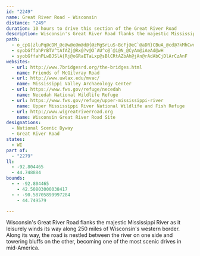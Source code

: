 ```yaml
---
id: "2249"
name: Great River Road - Wisconsin
distance: "249"
duration: 10 hours to drive this section of the Great River Road
description: Wisconsin's Great River Road flanks the majestic Mississippi River as it leisurely winds its way along 250 miles of Wisconsin's western border. Along its way, the road is nestled between the river on one side and towering bluffs on the other, becoming one of the most scenic drives in mid-America.
path:
  - o_cpG|zluPq@cDM_@c@w@e@m@d@{@zMgSrLuS~BcFj@eC`@aDR}CBuA_@cd@?kMhCwd@n@cFbBkGjAoCjB_DfHaIfFyH|BeCtCuAlEeAbBm@nAw@bCuBdTe\fB_DlFgNlBmDbEaGxAgC`EsJhBaF`@gBRsABwA@kAYuHVoDl@iC`@gAxCgEhAeC`@uBJyABwDw@aFcBgDgD{DoCyDwFsKu@cCe@cC]cDEmEDeBxCo[\oF?sBCeCo@aI_D{Q]aDKe}BJwDr@uEbAkDn@mAbDsEbAaC`@yArBaLx@eDdO{]rCmJpHsf@x@yJh@}WRyAj@gChA_CfBuB~PmJbDwBrBgBxA{AhCkDlCgHnAgBt@m@dGeCbGaGbA}An@{A^mBn@yE\uAn@kBzCkGv@aDNuEXgn@HaDx@qGn@uCjAeDr@yAhAgBfC{ChEeD~C}@pBYlBGhu@QjBM|Aa@hA_@lCyAxDeBxA_@fBK`B?vCj@hB~@xDdCpBt@xA\bBLpYLbXdCrCl@fH~Dn@R|A^xBP~@WfBs@vIgEh@a@nQuPnMsKhW}UbBmAhAe@~Be@tZ?bBGxBk@~BeAjDmDzAsC|@eCvGcT~B{I`Kec@~Mqm@~@kFfCkS^qBzJsb@pAgE`C{GbAeCrDmHhSi]tCqDnCqCnTcSxB_CbEgFlDuFtL}Vf]iw@|Wkk@~nAopCnAkE^sCF_BLsXTqDh@oCb@wAbSaj@tAyClOwX`O}UxAaDtAgEv@qDt@oFNaBLyEMokED{Db@kGx@cGn@eDnBsGvAaDjLkSvRi\zA{C`B_EdBgGnAuHh@}FNoGEaF_CgfASyH[mDWyAu@kC_BaD]e@cKaIuC_D_A{A_BaDiBmFm@kCu@yEsBkSuA_L}F{ZgC{Lc@kCYgDCqCJgC`@uCh@qBvEmLd@yAf@gCbH}l@|CcVdAyGdOqy@\kCf@{GLqDn@op@^iEhAmErAcDxAuBhC{B`Bw@~Ae@tBMfTaAxAW~Ae@bB{@x@q@vB{Bt@qAx@kBbFcP|@{D^_ENyCBgCmAgm@C{KL{KTyHn@qJl@yGzN_pAvE_`@rDwXfGch@t@qEbAaEhCsHpH}NhGaKlBmD`FeKdP_XtKgO|J}KfFeI|B_CrAaA`LmHbEyBfCaAnDy@tLwB|Ag@xBmAn@e@rAyAbHgJ|AiAbB_AlD}@|BSdDL`Dx@dLlGfCX`DUfEwArAWxCG`Gv@bCR~BChCUvBk@pLmEvImCpV_FnFyAdKaD~a@mF`Ds@pL_ExBa@bBMvKFpVjA|GKlBWhEgAl@c@tB{BfFgIhCyBhEyBdFoDxC_C|HeHnHuJbFgJdEiJFe@vEwItD_GdIuKxByEjIk]lEmNzHeTnEmNlX{cA|E_S|@iCvMgg@|@_CfAkBl`@}n@zZus@rBqF~@oDvD}QvKkkAlAsHnAuF|BiHtAqDle@sgAfCaInDeLfAuDR{@~Jw[pEiOd@}BrBoMfDiV^gHZsUr@eLz[c}BJgBByB~@ymB\mpDPakANkCv@oFlMcf@d@cDRwCzBczBdAiwAdAeeAJyDl@iu@LsD^uDXwAt@yChAiCnAsBvAyAtB}AbDgAv@IdBIrg@X`BElKeA~BDBgCRq@rVy`@|GcLh@qAzAoEl@qCrBkNxAaHhAiDhBuD~@_B`CmCx@s@dNmJj@k@rAgBvAyClJ}VnAuBx@iA|AoAvAq@dSgGpBs@fC{AvAkAnB_C|@sAvSe_@pDaEzNgNrMmLdFsCd[}LpFwC|DgCrMkJrAaAt@g@pQ{MvF}EtNqN~DiE~C{DrYkc@xDgGpEmGlDuFzCeEtAaB`NoN`CeDnDyG|JoV~DaHpCiDxA}An^eZlEqCnAi@bDcAfEo@hF]tL_@bCJnOrAbCJhE_@rD_ArCsAtd@kZxUcMlYsP|F{@xEwB`HaCrCsA|Ae@|MaGpDkB|EuC|Ay@bBk@hDg@bE]jy@yIfGuBhE_CfYiQvGiFdF_FvB}BnNqQpGiI~AeCtGgK|^yn@fIoL~GqIjN_O`FuFtCsDrCgE|EgIbv@uyAfFiIhFsGtFmFtFaEjCyAtsAon@pNqHfEsCf[yZpMyNvEgGtL}PjFiEjAqAtGaFdS}RpwA{~AtFaInBkDvCoGnt@egBdB_FxA{ClFiMbb@q`ArBsErD{GhBuCrCyDvGcHbBuAnEgD`E}BpGoCfp@iTnJeEhb@eUtNmIfMyG|DaC`EgD~AwBrAaChNe[|D_L~Tiq@zBcFfC}DrAaBhBgBbc@o[tDiDjh@gm@rF_H`FuItRo^`U}PtA{A`IsN|BuEjRmj@jIuYfEwMhA_CnB_DbCoClDqCb{@kb@jFiDxEuEfQaUpXo]fAiAr@eArAuDdAqD~BoLtA{EdCyG|BsElCoDnCqC~LsJxCsCrAyA`CgDpBiDjA_C|BaG|EaQ|CeJhc@a`AxDyI`C}GbA}DfI{_@n@eETKpIed@|A}K?g@xA_Nr@cMdDemAfBub@x@wJlFic@\mEJyDBaRV_UXap@BaWIy[@oRAgHSiHg@eHg@iEoAcGcCcJwAaE{AkD{CmJe@gCi@yFO}FHqDNuBtIww@TeFH_GMcq@CiCEmr@KmV?cQ?_@@SQy{@@k@A{X^_lFOmoA~\Bny@Qt@?pB[jCiA|AmArW_^zCaD~CsCpDcCjL}GhBq@bCg@xp@KlNDrPK||@S`a@QbOo@fY@`LfEjD~AxGm_@fBsj@hA{XTiLn@wM|Aqd@t@cXHsh@?cqADwDBs\Pc\rBanANwPfBmmAn@q[|EuhD~BsyAHqFBkbANuDn@gI~AgIhAuDbBmEhCmFfGaOpHoNlB_CxCgCbDqBvEmBrd@aQlGgC`FyC|EoEtd@wh@bF{DzHsF|H}EdGeCpJgBzLcBpKmAja@yFhEg@`ADrFq@`Dg@PSzKcBvYwG\D~RyE|XeGbNcDLKFSrFcBnkBoc@fy@aSbJaCrEeAnAQjAYnXsHXCpx@{WjGeBlKyD|IgDbY_L~DyA|D{A`EuA`UgJZ?~HeDrCy@zC_@~AGvFZ~@PrDxAjErCbM`MbBrApKlKfCzBtQzQjLzK`WrVnA|AfEnDbDjBxBv@pGhAZOdSDlSQvSCrBj@|FdErA`@l[?dPVtIKpIa@fMEpg@_A`IEtCj@lDnCpD~BzO~JfDfCz@^`aATl@?rA[fE_DzJ{Jx@eAxCiFdI_PlEuHzA{BbEaIBYfJoPhPiWdPwWdCsDNWHOPWH@nAsBfBeCXg@DGn@aAt@aAV]BUvKyOB?JEvAmBhAyA~@cAHMBS`@[xBcCtLmM\GbC_CtBaC`@q@~Zk\fHoI|AyApUwOjCsBb@OnOoMfGgErEgB|Cy@bUmKlFyC|IiHvD_BbBWpEFrD@v\FfZf@`z@@nABrDGda@FjAD`Df@bDjA~JlFxEfD|DxDz]`c@fIlGdJfEhj@xMzj@nP`GpAbH`AjmAnNrId@pF?rTqApKaAzMsCrAWlCM~GI~JEz}@a@v\j@tp@~AdKd@tiBbMrc@jAzM?fEKts@mEfFEjFDnDRfGv@hGfAjEjAv]fLzKlCjLzBrHdAhMtApHh@zn@xBdIn@rYbFdIh@l^jAlE?vWqBlUaAdb@e@|GS|v@eFbWuAlDg@~EwArCsAnD_C~EgElByBnB_DbRs[rCgEhCeChAs@|CeAxBYn\sAfIk@|Es@vTgFnFs@vG_@`HDlHl@zGpA`_@lIzGfAfHj@|FBvG]fFo@`FiAfSqGfCg@hB_@xF]`EGtGXvFl@bH~A|LdDrGxAdGr@zHX|FMtc@gD|Kq@fbA{HdO_AhPeBrEs@`JmB`~@aUtIoCbm@}VdIeEbW}OnQiJt`Acc@hZoNjJeFjGwDvFyEzPuR|TcUvLgL|`@og@nFsGfUcZt`@oo@xNgWbBoDnB{HbA{EpNay@rAuGrAeFhDgI~K}Tzb@uwArQug@lEuK|FmM`L_XbByFpAsD~FoLpJmQrDmHfTae@nA_D|B{GfJa`@hAwC|AmDzAgCbB{BzNgQhOqS`FqGbEgEhDuClDeCdb@cVfEqCfDmC~CuCtMuMxCyBfGgDdYiLfJqBlC}@nP{F|VqJde@aKtUyH|JgBvFe@rHDvWtAfE?~BOlB]tQgFfB]|CIdBDpD`@jAZfDvAjO~J|BfAvBn@bJdArGj@bHLxY[bBDnC`@rCl@`JjCpi@nPlXnJtFdAxTzBjCx@|BjA`Ap@z@`AhNrR~E|F~q@lv@zBrBxKtHnEnCdDpCnBxBlCrDbC`EjLfUnOjWrD`F`NpNhC|DrAlCnMpZzAxCdDbFnEdGfThXpKpMrBjBlJ`HjWhVrDlElIbLpCdDrDtDdNjLpKvHbFvCpDlCtBfBjIrIrFhElJdGb]bUlE~Cn^xRtC|@hNtBrCp@~B|@jLfG~NpF`IjBpHpAzGz@nS|DrEl@`p@nKfM`CrPj@l`@pBjDFhUw@pSaAjLsAzL_A`l@yBbHSzFCnb@PrBYbDy@~UcJ`Fw@j`AgEtt@gCb{AyHbB?dCPpCf@x@X`GpDhR|MrFlD`E~AnE~@pDP|nA_A|BSnB_@|h@sMtB_A|@q@|AcBbBmC`Qa\lRw\|i@__ArTs^|A_DdA{CvHcYbByHb@gE~Cq~@h@}MlD}dAn@uO|@qNnA{QxBeVN_BX}@~AuT`A{Jz@iEhAwDtAoCnCgDzMoKXc@BY`@Ylf@s]~FwDfFsCxa@eT|CkA~CYlHZfCMxCg@|BkArAaAbCqC~BiEjO}ZtGgNbBcEh@oBn@uDTkCtB{h@\uDh@}DhB{HbAmCvEcKz@mCh@}B\mCPeDB}CI}CYsC_CuMSaBI_DHsGrAg^?{FUeGc@mEy@uEiB_IYaCE_CDsCXyCr@_D~@cC^w@b@a@fEeDdTgHlFyBlDsB~M_KhIaDvUiG|LyGnHaHvEuGhBsBnPoU|CyHbAsFTcBN}DEaDdfAYzHKbGYrEa@~A_@nEcClEqEtCkBlEeApIwAdAa@fTaOrDuBfBk@jCa@bl@sBf`@}HlDaAhCgBhB_C|@eB~@aDXsATkCfEoj@d@gHRgBx@qDd@{ArAkCzRkWtFyH|AmA~AmA|BeAfIuCnD}ApZcQbTyKlCuBbDoE~NyXd@hAHr@fJrhAx@xGhAhFpApDzAxCzLdQdEjExE`DdBv@dEnAfDd@`DJdUG|LOf^Apl@_@|_DqI~P]zCPjFh@fElAnDxAtElChDpCdf@zi@tAdC\x@v@rCd@`C^`Dd@lIb@jC\lArElKlDvElQxQxFlFrC`BlFxB|Cd@lF^~P]zOA~aAy@hBJhC^~Br@|EbCnCdC`AjAhA`B`BvCdBzElK~^lOrj@nDrKzCvGhCdFhCfEbDtEpH~H|ClChClB`GpD|DfBrJdDzHzAlD^fK^zJ_@fDWbMgCnDg@~FEpCXbDr@bR`HzAb@|Ef@fBAvBUdB_@~CuAlBqAhBgBhA_B|BmEn@mB`@y@fBuCbBoBrBcBnBeApBy@~B_@bDMdf@x@rMHbUShBUhBo@tKcGdAWvBMhAJ~@l@x@fAbBrDd@d@^PlGTjCj@vDVzBE`Gg@nA_@|BwAtAaBbCgEnFsL`Qma@rBsEnBgFzKuVfAkCd@iBd^}dCDmCc@mF_B_I[}BGqBNeFnJ}f@DoCe@oC]aAu@kAcA}@_A[}CLoBXyC[aB}@sBsB_AsAeAsC]yAuAiKwFoPsBqF_R{`@wB_GeBmKgFoa@wCmYoBcIuFaJgCoFiNu\oA{DYsAOkB?aBt@eGrAmC`EsEzBuExAgFl@wDhDai@d@sFf@oCvL_g@bAsCtC_F|EiH|AaBvGcDzEmEhFoF|AwBd@aAx@sCbD_[N_BBsHJgBnAyKVoD?wAuAw[[{C{@qDiGqOQw@UsBEuBPwCfAwF|Lmi@vA_Hn@gELuCC}AY_EsEsR_@yC?wAFuAvCkNl@oD`BcNf@qBnAoChAwAbBeAhAa@nBS|KEdTiAhCi@lBqA~AmBbAsBdAgEpEcVl@}AnEoH\_Ah@aCzCoUdAiKAiRbC_f@HgAZ}AbA{CvEeJdCwDjCwAtAYvFm@fF_CnCaDfBmDdAkDvBuNtAaEv@wAnAyAxAiAlF}B|BoCz@eBx@qDRwBGePLcE|C{TrAuRrBkVHmA?{JIsC]eDu@sC{GoQUsBQgDMe@i@kAcAgByBmB_AwAs@gCOsAEoDXeB^kAn@kAzAyAvK{DbGgB`CgA`BqA~AmCvAaFdKaSjBeCtL_MhAoBx@{Bh@sCbAoPrIc_Ab@eKAcCa@iF_@s@}FiBiGaD{GsBc`@sJ{AU}CeAc@e@}EcIsHaHyAeBy@qAqHwN_AqA}S{P}CaDu@k@eHmB_@g@kBeH]gAYmC|@sKbB{Kz@cHNmEE{H_@{Q?kFXaL^wFbBmMx@_I]oBs@yA|BmCr@iA~@uBr@aCl@kCTmBZgE?sDRwCl@mDdBoEzHuHjDwBlBk@|BUlCEvJRnAGfDk@hBg@lDcBzJmFbDsBzAmAnCsCvDiFpd@os@xMaS`CuEfByFt@sFVyED}FZkEr@oDr@wB~@aBlCwClHuEhH_IjYs`@~CeD`D}BvC}AtCgAvEeAzF_@xBk@rDmBrBoCrAkCr@yBh@oCRkCFgDC_C_@sDiC{MiBaM@_F^uC|@_Ef@mAtBaDhAy@jGgDrGkEnAmAlBgCd@_A|@mCfIwa@n@mC~@sCfBsDf[yi@tIuNzAaDhAgD^kBdNqx@hCiKZq@b^eMx@a@zHgCfGmCn@_@`DgEp@~@lBlA~ARpDJ|DX~Bd@lFtCbJvDn\pPjKxE|z@ra@le@nUzn@pZfJzEv\~OtEfBnDdA|Ch@dDV`F@|Fc@d`AeLpHi@zO_@lP`@~AKhAMlCq@jQcHlA]|Ds@dDYpB@bDPrF~@bExAt^nQlBv@lIfEjGtB|x@rGbJ|@
  - syobGffahPrBTV^tAfAZj@Rx@?v@O`AU^c@`@i@N_@CyAm@iAeAd@wH
  - syobGffahPLwBJSlA{Rj@oGRaETaLxp@sBlCRtAZbAh@jAn@rAdAbCjDlArCzAnF
websites:
  - url: http://www.7bridgesrd.org/the-bridges.html
    name: Friends of McGilvray Road
  - url: http://www.uwlax.edu/mvac/
    name: Mississippi Valley Archaeology Center
  - url: https://www.fws.gov/refuge/necedah
    name: Necedah National Wildlife Refuge
  - url: https://www.fws.gov/refuge/upper-mississippi-river
    name: Upper Mississippi River National Wildlife and Fish Refuge
  - url: http://www.wigreatriverroad.org
    name: Wisconsin Great River Road Site
designations:
  - National Scenic Byway
  - Great River Road
states:
  - WI
part of:
  - "2279"
ll:
  - -92.804465
  - 44.748884
bounds:
  - - -92.804465
    - 42.50803000038417
  - - -90.58705899997284
    - 44.749579

---
```


Wisconsin's Great River Road flanks the majestic Mississippi River as it leisurely winds its way along 250 miles of Wisconsin's western border. Along its way, the road is nestled between the river on one side and towering bluffs on the other, becoming one of the most scenic drives in mid-America.

